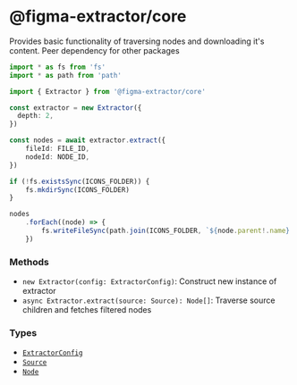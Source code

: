# @figma-extractor/core

Provides basic functionality of traversing nodes and downloading it's content. Peer dependency for other packages

```ts
import * as fs from 'fs'
import * as path from 'path'

import { Extractor } from '@figma-extractor/core'

const extractor = new Extractor({
  depth: 2,
})

const nodes = await extractor.extract({
    fileId: FILE_ID,
    nodeId: NODE_ID,
})

if (!fs.existsSync(ICONS_FOLDER)) {
    fs.mkdirSync(ICONS_FOLDER)
}

nodes
    .forEach((node) => {
        fs.writeFileSync(path.join(ICONS_FOLDER, `${node.parent!.name}.svg`), node.content)
    })
```


### Methods

- `new Extractor(config: ExtractorConfig)`: Construct new instance of extractor
- `async Extractor.extract(source: Source): Node[]`: Traverse source children and fetches filtered nodes

### Types

- [`ExtractorConfig`](src/types.ts#L12)
- [`Source`](src/types.ts#L36)
- [`Node`](src/types.ts#L8)
